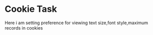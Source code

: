 # Cookie Task 
 Here i am setting preference for viewing text size,font style,maximum records in cookies
